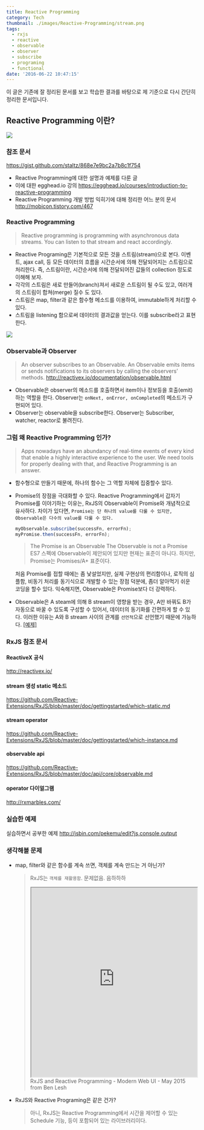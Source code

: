 ```yaml
---
title: Reactive Programming
category: Tech
thumbnail: ./images/Reactive-Programming/stream.png
tags:
  - rxjs
  - reactive
  - observable
  - observer
  - subscribe
  - programing
  - functional
date: '2016-06-22 10:47:15'
---
```


이 글은 기존에 잘 정리된 문서를 보고 학습한 결과를 바탕으로 제 기준으로 다시 간단히 정리한 문서입니다.

## Reactive Programming 이란?

![](./images/Reactive-Programming/stream.png)

### 참조 문서

https://gist.github.com/staltz/868e7e9bc2a7b8c1f754

- Reactive Programming에 대한 설명과 예제를 다룬 글
- 이에 대한 egghead.io 강의 https://egghead.io/courses/introduction-to-reactive-programming
- Reactive Programming 개발 방법 익히기에 대해 정리한 어느 분의 문서
  http://mobicon.tistory.com/467

### Reactive Programming

> Reactive programming is programming with asynchronous data streams.
> You can listen to that stream and react accordingly.

- Reactive Programing은 기본적으로 모든 것을 스트림(stream)으로 본다. 이벤트, ajax call, 등 모든 데이터의 흐름을 시간순서에 의해 전달되어지는 스트림으로 처리한다. 즉, 스트림이란, 시간순서에 의해 전달되어진 값들의 collection 정도로 이해해 보자.
- 각각의 스트림은 새로 만들어(branch)져서 새로운 스트림이 될 수도 있고, 여러개의 스트림이 합쳐(merge) 질수 도 있다.
- 스트림은 map, filter과 같은 함수형 메소드를 이용하여, immutable하게 처리할 수 있다.
- 스트림을 listening 함으로써 데이터의 결과값을 얻는다. 이를 subscribe라고 표현한다.

![](./images/Reactive-Programming/rxjs_stream.png)

### Observable과 Observer

> An observer subscribes to an Observable. An Observable emits items or sends notifications to its observers by calling the observers’ methods.
> http://reactivex.io/documentation/observable.html

- Observable은 observer의 메소드를 호출하면서 item이나 정보등을 호출(emit)하는 역할을 한다. Observer는 `onNext, onError, onCompleted`의 메소드가 구현되어 있다.
- Observer는 observable을 subscribe한다. Observer는 Subscriber, watcher, reactor로 불려진다.

### 그럼 왜 Reactive Programming 인가?

> Apps nowadays have an abundancy of real-time events of every kind that enable a highly interactive experience to the user. We need tools for properly dealing with that, and Reactive Programming is an answer.

- 함수형으로 만들기 때문에, 하나의 함수는 그 역할 자체에 집중할수 있다.
- Promise의 장점을 극대화할 수 있다.
  Reactive Programming에서 갑자기 Promise를 이야기하는 이유는, RxJS의 Observable이 Promise와 개념적으로 유사하다. 차이가 있다면, `Promise는 단 하나의 value를 다룰 수 있지만, Observable은 다수의 value를 다룰 수 있다.`

  ```js
  myObservable.subscribe(successFn, errorFn);
  myPromise.then(successFn, errorFn);
  ```

  > The Promise is an Observable
  > The Observable is not a Promise
  > ES7 스펙에 Observable이 제안되어 있지만 현재는 표준이 아니다. 하지만, Promise는 Promises/A+ 표준이다.

  처음 Promise를 접할 때에는 좀 낯설었지만, 실제 구현상의 편리함이나, 로직의 심플함, 비동기 처리를 동기식으로 개발할 수 있는 장점 덕분에, 좀더 알아먹기 쉬운 코딩을 할수 있다. 익숙해지면, Observable은 Promise보다 더 강력하다.

- Observable은 A steam에 의해 B stream이 영향을 받는 경우, A만 바꿔도 B가 자동으로 바꿀 수 있도록 구성할 수 있어서, 데이터의 동기화를 간편하게 할 수 있다. 이러한 이유는 A와 B stream 사이의 관계를 `선언적`으로 선언했기 때문에 가능하다. [[예제]](https://jsbin.com/yikabo/3/edit?html,js,output)

### RxJS 참조 문서

#### ReactiveX 공식

http://reactivex.io/

#### stream 생성 static 메소드

https://github.com/Reactive-Extensions/RxJS/blob/master/doc/gettingstarted/which-static.md

#### stream operator

https://github.com/Reactive-Extensions/RxJS/blob/master/doc/gettingstarted/which-instance.md

#### observable api

https://github.com/Reactive-Extensions/RxJS/blob/master/doc/api/core/observable.md

#### operator 다이얼그램

http://rxmarbles.com/

### 실습한 예제

실습하면서 공부한 예제
http://jsbin.com/pekemu/edit?js,console,output

### 생각해볼 문제

- map, filter와 같은 함수를 계속 쓰면, 객체를 계속 만드는 거 아닌가?
  > RxJS는 `객체를 재활용함`. 문제없음. 음하하하
  >
  > <iframe src="https://www.slideshare.net/slideshow/embed_code/key/3sawQBCeBad7VI" width="100%" height="500px"></iframe>
  > RxJS and Reactive Programming - Modern Web UI - May 2015 from Ben Lesh
- RxJS와 Reactive Programing은 같은 건가?
  > 아니, RxJS는 Reactive Programming에서 시간을 제어할 수 있는 Schedule 기능, 등이 포함되어 있는 라이브러리이다.
